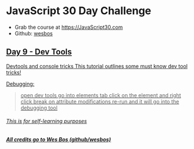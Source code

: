 # JavaScript 30 Day Challenge
- Grab the course at <a href="https://JavaScript30.com">https://JavaScript30.com</a>
- Github: <a href="https://github.com/wesbos">wesbos</aa>


## Day 9 - Dev Tools
Devtools and console tricks
This tutorial outlines some must know dev tool tricks!

Debugging:
> open dev tools
> go into elements tab
> click on the element and right click
> break on
> attribute modifications
> re-run and it will go into the debugging tool

###### This is for self-learning purposes
##### All credits go to Wes Bos (github/wesbos)